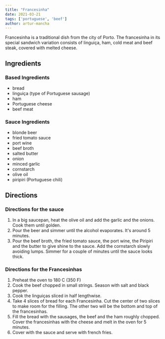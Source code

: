 ```yaml
---
title: "Francesinha"
date: 2021-03-21
tags: ['portuguese', 'beef']
author: artur-mancha
---
```


Francesinha is a traditional dish from the city of Porto. The francesinha in its special sandwich variation consists of
linguiça, ham, cold meat and beef steak, covered with melted cheese.

## Ingredients

### Based Ingredients

- bread
- linguiça (type of Portuguese sausage)
- ham
- Portuguese cheese
- beef meat

### Sauce Ingredients

- blonde beer
- fried tomato sauce
- port wine
- beef broth
- salted butter
- onion
- minced garlic
- cornstarch
- olive oil
- piripiri (Portuguese chili)

## Directions

### Directions for the sauce

1. In a big saucepan, heat the olive oil and add the garlic and the onions. Cook them until golden.
2. Pour the beer and simmer until the alcohol evaporates. It's around 5 minutes.
3. Pour the beef broth, the fried tomato sauce, the port wine, the Piripiri and the butter to give shine to the sauce.
   Add the cornstarch slowly avoiding lumps. Simmer for a couple of minutes until the sauce looks thick.

### Directions for the Francesinhas

1. Preheat the oven to 180 C (350 F)
2. Cook the beef chopped in small strings. Season with salt and black pepper.
3. Cook the linguiças sliced in half lengthwise.
4. Take 4 slices of bread for each Francesinha. Cut the center of two slices to make room for the filling. The other two
   will be the bottom and top of the francesinhas.
5. Fill the bread with the sausages, the beef and the ham roughly chopped. Cover the francesinhas with the cheese and
   melt in the oven for 5 minutes.
6. Cover with the sauce and serve with french fries.
